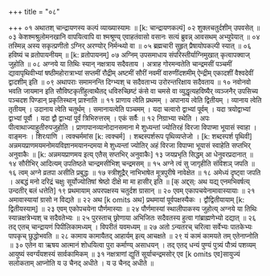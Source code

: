 +++
title = "०८"

+++
०१  अथातश् चान्द्रायणस्य कल्पं व्याख्यास्यामः ॥ [k: चान्द्रायणकल्पं]
०२  शुक्लचतुर्दशीम् उपवसेत् ॥
०३  केशश्मश्रुलोमनखानि वापयित्वापि वा श्मश्रूण्य् एवाहतंवासो वसानः सत्यं ब्रुवन्न् आवसथम् अभ्युपेयात् ॥
०४  तस्मिन्न् अस्य सकृत्प्रणीतो ऽग्निर् अरण्योर् निर्मन्थ्यो वा ॥
०५  ब्रह्मचारी सुहृत् प्रैषायोपकल्पी स्यात् ॥
०६  हविष्यं च व्रतोपायनीयम् ॥ [k: व्रतोपायनम्]
०७  अग्निम् उपसमाधाय संपरिस्तीर्याग्निमुखात् कृत्वापक्वाज् जुहोति ॥
०८  अग्नये या तिथिः स्यान् नक्षत्राय सदैवताय । अत्राह गोरमन्वतेति चान्द्रमसीं पञ्चमीं द्यावापृथिवीभ्यां षष्ठीमहोरात्राभ्यां सप्तमीं रौद्रीम् अष्टमीं सौरीं नवमीं वारुणींदशमीम् ऐन्द्रीम् एकादशीं वैश्वदेवीं द्वादशीम् इति ॥
०९  अथापराः समामनन्ति दिग्भ्यश् च सदैवताभ्य उरोरन्तरिक्षाय सदैवताय ॥
१०  नवोनवो भवति जायमान इति सौविष्टकृतींहुत्वाथैतद् धविरुच्छिष्टं कंसे वा चमसे वा व्युद्धृत्यहविष्यैर् व्यञ्जनैर् उपसिच्य पञ्चदश पिण्डान् प्रकृतिस्थान् प्राश्नाति ॥
११  प्राणाय त्वेति प्रथमम् । अपानाय त्वेति द्वितीयम् । व्यानाय त्वेति तृतीयम् । उदानाय त्वेति चतुर्थम् । समानायत्वेति पञ्चमम् । यदा चत्वारो द्वाभ्यां पूर्वम् । यदा त्रयोद्वाभ्यां द्वाभ्यां पूर्वौ । यदा द्वौ द्वाभ्यां पूर्वं त्रिभिरुत्तरम् । एकं सर्वैः ॥
१२  निग्राभ्या स्थेति । अपः पीत्वाथाज्याहुतीरुपजुहोति । प्राणापानव्यानोदानसमाना मे शुध्यन्तां ज्योतिरहं विरजा विपाप्मा भूयासं स्वाहा । वाङ्मनः । शिरःपाणि । त्वक्चर्ममांस [k: त्वक्चर्म] । शब्दस्पर्शरूप पृथिव्यप्तेजो । [k: शब्दस्पर्श पृथिवी]
अन्नमयप्राणमयमनोमयविज्ञानमयानन्दमया मे शुध्यन्तां ज्योतिर्
अहं विरजा विपाप्मा भूयासं स्वाहेति सप्तभिर् अनुवाकैः ॥ [k: अन्नमयप्राणमय इत्य् एतैस् सप्तभिर् अनुवाकैः]
१३  जयप्रभृति सिद्धम् आ धेनुवरप्रदानात् ॥
१४  सौरीभिर् आदित्यम् उपतिष्ठते चान्द्रमसीभिश् चन्द्रमसम् ॥
१५  अग्ने त्वं सु जागृहीति संविशञ् जपति ॥
१६  त्वम् अग्ने व्रतपा असीति प्रबुद्धः ॥
१७  स्त्रीशूद्रैर् नाभिभाषेत मूत्रपुरीषे नावेक्षेत ॥
१८  अमेध्यं दृष्ट्वा जपति । अबद्धं मनो दरिद्रं चक्षुः सूर्योज्योतिषां श्रेष्ठो दीक्षे मा मा हासीर् इति ॥ [क् अद्द्स्: अथ यद्य् एनमभिवर्षत्य् उन्दतीर् बलं धत्तेति]
१९  प्रथमायाम् अपरपक्षस्य चतुर्दश ग्रासान् ॥
२०  एवम् एकापचयेनामावास्यायाः ॥
२१  अमावास्यायां ग्रासो न विद्यते ॥
२२  अथ [k omits अथ] प्रथमायां पूर्वपक्षस्यैकः । द्वौद्वितीयायाम् [k: द्वितीयस्याम्] ॥
२३  एवम् एकोपचयेना पौर्णमास्याः ॥
२४  पौर्णमास्यां स्थालीपाकस्य जुहोत्य् अग्नये या तिथिः स्यान्नक्षत्रेभ्यश् च सदैवतेभ्यः ॥
२५  पुरस्ताच् छ्रोणाया अभिजितः सदैवतस्य हुत्वा गांब्राह्मणेभ्यो दद्यात् ॥
२६  तद् एतच् चान्द्रायणं पिपीलिकामध्यम् । विपरीतं यवमध्यम् ॥
२७  अतो ऽन्यतरच् चरित्वा सर्वेभ्यः पातकेभ्यः पापकृच् छुद्धोभवति ॥
२८  कामाय कामायैतद् आहार्यम् इत्य् आचक्षते ॥
२९  यं कामं कामयते तम् एतेनाप्नोति ॥
३०  एतेन वा ऋषय आत्मानं शोधयित्वा पुरा कर्माण्य् असाधयन् । तद् एतद् धन्यं पुण्यं पुत्र्यं पौत्र्यं पशव्यम् आयुष्यं स्वर्ग्यंयशस्यं सार्वकामिकम् ॥
३१  नक्षत्राणां द्युतिं सूर्याचन्द्रमसोर् एव [k omits एव]सायुज्यं सलोकताम् आप्नोति य उ चैनद् अधीते । य उ चैनद् अधीते ॥
